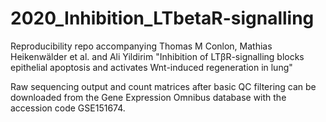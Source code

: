 # 2020_Inhibition_LTbetaR-signalling
Reproducibility repo accompanying Thomas M Conlon, Mathias Heikenwälder et al. and Ali Yildirim "Inhibition of LTβR-signalling blocks epithelial apoptosis and activates Wnt-induced regeneration in lung"  

Raw sequencing output and count matrices after basic QC filtering can be downloaded from the Gene Expression Omnibus database with the accession code GSE151674.
